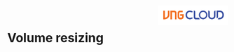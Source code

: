 <div style="float: right;"><img src="../../../images/01.png" width="160px" /></div><br>


# Volume resizing
